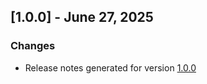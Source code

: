 ## [1.0.0] - June 27, 2025

### Changes

- Release notes generated for version [1.0.0](./.release-notes/1.0.0/release.md)
